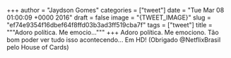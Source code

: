 
+++
author = "Jaydson Gomes"
categories = ["tweet"]
date = "Tue Mar 08 01:00:09 +0000 2016"
draft = false
image = "{TWEET_IMAGE}"
slug = "ef74e9354f16dbef64f8ffd03b3ad3ff519cba7f"
tags = ["tweet"]
title = """Adoro política. Me emocio..."""
+++
Adoro política. Me emociono. Tão bom poder ver tudo isso acontecendo... Em HD! (Obrigado @NetflixBrasil pelo House of Cards)
